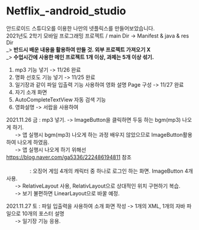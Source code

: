 # Netflix_-android_studio

안드로이드 스튜디오를 이용한 나만의 넷플릭스를 만들어보았습니다. <br>
2021년도 2학기 모바일 프로그래밍 프로젝트 / main Dir -> Manifest & java & res Dir <br>
_> <b> 반드시 배운 내용을 활용하여 만들 것. 외부 프로젝트 가져오기 X </b><br>
_> <b> 수업시간에 사용한 메인 프로젝트 1개 이상, 과제는 5개 이상 섞기. </b><br>

1. mp3 기능 넣기 -> 11/26 완료 <br>
2. 명화 선호도 기능 넣기 -> 11/25 완료 <br>
3. 일기장과 같이 파일 입출력 기능 사용하여 영화 설명 Page 구성 -> 11/27 완료 <br>
4. 자기 소개 화면 <br>
5. AutoCompleteTextView 자동 검색 기능 <br>
6. 영화설명 -> 서랍을 사용하여 

2021.11.26 금 : mp3 넣기. -> ImageButton을 클릭하면 두둥 하는 bgm(mp3) 나오게 하기.  <br>
&nbsp; &nbsp; &nbsp; -> 앱 실행시 bgm(mp3) 나오게 하는 과정 배우지 않았으므로 ImageButton활용하여 나오게 하였음. <br>
&nbsp; &nbsp; &nbsp; -> 앱 실행시 나오게 하기 위해선 https://blog.naver.com/ga5336/222486194811 참조 <br>
<br>
&nbsp; &nbsp; &nbsp; &nbsp; &nbsp; &nbsp; &nbsp; &nbsp; : 오징어 게임 4개의 캐릭터 중 하나로 로그인 하는 화면. ImageButton 4개 사용. <br>
&nbsp; &nbsp; &nbsp; -> RelativeLayout 사용, RelativLayout으로 상대적인 위치 구현하기 복습. <br>
&nbsp; &nbsp; &nbsp; -> 보기 불편하면 LinearLayout으로 바꿀 예정. <br>


2021.11.27 토 : 파일 입출력을 사용하여 소개 화면 작성 -> 1개의 XML, 1개의 자바 파일으로 10개의 포스터 설명 <br>
&nbsp; &nbsp; &nbsp; -> 일기장 기능 응용. <br>
<br>


                  
            

